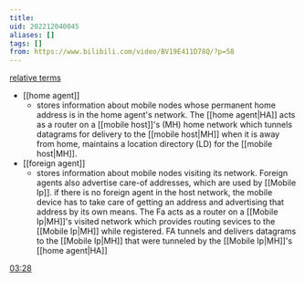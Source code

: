 ```yaml
---
title: 
uid: 202212040045
aliases: []
tags: []
from: https://www.bilibili.com/video/BV19E411D78Q/?p=58
---
```


[relative terms](https://www.bilibili.com/video/BV19E411D78Q/?p=58#t=208.46494)
- [[home agent]] 
	- stores information about mobile nodes whose permanent home address is in the home agent's network. The [[home agent|HA]] acts as a router on a [[mobile host]]'s (MH) home network which tunnels datagrams for delivery to the [[mobile host|MH]] when it is away from home, maintains a location directory (LD) for the [[mobile host|MH]].
- [[foreign agent]]
	- stores information about mobile nodes visiting its network. Foreign agents also advertise care-of addresses, which are used by [[Mobile Ip]]. if there  is no foreign agent in the host network, the mobile device has to take care of getting an address and advertising that address by its own means. The Fa acts as a router on a [[Mobile Ip|MH]]'s visited network which provides routing sevices to the [[Mobile Ip|MH]] while registered. FA tunnels and delivers datagrams to the [[Mobile Ip|MH]] that were tunneled by the [[Mobile Ip|MH]]'s [[home agent|HA]]


[03:28](https://www.bilibili.com/video/BV19E411D78Q/?p=58#t=208.46494)
